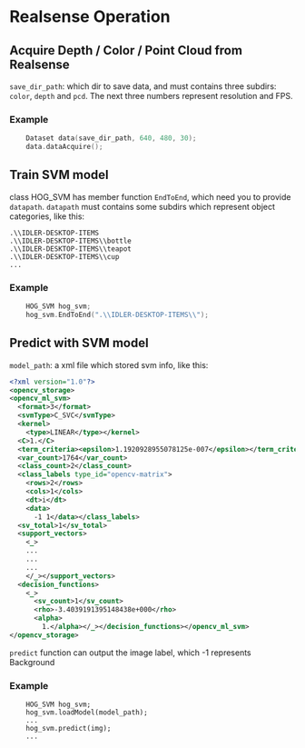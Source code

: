 # Realsense Operation
## Acquire Depth / Color / Point Cloud from Realsense
`save_dir_path`: which dir to save data, and must contains three subdirs: `color`, `depth` and `pcd`.
The next three numbers represent resolution and FPS.
### Example
```c++
	Dataset data(save_dir_path, 640, 480, 30);
	data.dataAcquire();
```
## Train SVM model
class HOG_SVM has member function `EndToEnd`, which need you to provide `datapath`.
`datapath` must contains some subdirs which represent object categories, like this:
```
.\\IDLER-DESKTOP-ITEMS
.\\IDLER-DESKTOP-ITEMS\\bottle
.\\IDLER-DESKTOP-ITEMS\\teapot
.\\IDLER-DESKTOP-ITEMS\\cup
...	
```
### Example				
```c++
	HOG_SVM hog_svm;
	hog_svm.EndToEnd(".\\IDLER-DESKTOP-ITEMS\\");
```
## Predict with SVM model
`model_path`: a xml file which stored svm info, like this:
```xml
<?xml version="1.0"?>
<opencv_storage>
<opencv_ml_svm>
  <format>3</format>
  <svmType>C_SVC</svmType>
  <kernel>
    <type>LINEAR</type></kernel>
  <C>1.</C>
  <term_criteria><epsilon>1.1920928955078125e-007</epsilon></term_criteria>
  <var_count>1764</var_count>
  <class_count>2</class_count>
  <class_labels type_id="opencv-matrix">
    <rows>2</rows>
    <cols>1</cols>
    <dt>i</dt>
    <data>
      -1 1</data></class_labels>
  <sv_total>1</sv_total>
  <support_vectors>
    <_>
	...
	...
	...
	</_></support_vectors>
  <decision_functions>
    <_>
      <sv_count>1</sv_count>
      <rho>-3.4039191395148438e+000</rho>
      <alpha>
        1.</alpha></_></decision_functions></opencv_ml_svm>
</opencv_storage>
```
`predict` function can output the image label, which -1 represents Background
### Example
```
	HOG_SVM hog_svm;
	hog_svm.loadModel(model_path);
	...
	hog_svm.predict(img);
	...
```